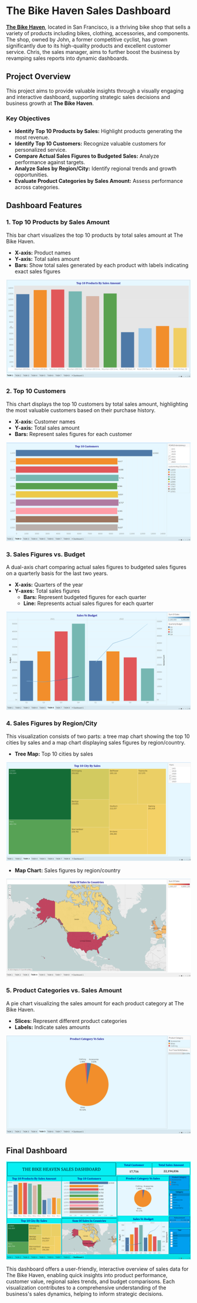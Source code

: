 # The Bike Haven Sales Dashboard
**[The Bike Haven](https://public.tableau.com/app/profile/adarsh.prasad2694/viz/The_Bike_Heaven_Sales/Dashboard1)**, located in San Francisco, is a thriving bike shop that sells a variety of products including bikes, clothing, accessories, and components. The shop, owned by John, a former competitive cyclist, has grown significantly due to its high-quality products and excellent customer service. Chris, the sales manager, aims to further boost the business by revamping sales reports into dynamic dashboards.

## Project Overview

This project aims to provide valuable insights through a visually engaging and interactive dashboard, supporting strategic sales decisions and business growth at **The Bike Haven**.

### Key Objectives

- **Identify Top 10 Products by Sales:** Highlight products generating the most revenue.
- **Identify Top 10 Customers:** Recognize valuable customers for personalized service.
- **Compare Actual Sales Figures to Budgeted Sales:** Analyze performance against targets.
- **Analyze Sales by Region/City:** Identify regional trends and growth opportunities.
- **Evaluate Product Categories by Sales Amount:** Assess performance across categories.

## Dashboard Features

### 1. Top 10 Products by Sales Amount

This bar chart visualizes the top 10 products by total sales amount at The Bike Haven.

- **X-axis:** Product names
- **Y-axis:** Total sales amount
- **Bars:** Show total sales generated by each product with labels indicating exact sales figures

![Top 10 Products by Sales](https://github.com/adarshp733/THE_BIKE_HEAVEN_SALES_DASHBOARD_TABLEAU/blob/main/Identify%20top%2010%20products%20by%20sales..png)

### 2. Top 10 Customers

This chart displays the top 10 customers by total sales amount, highlighting the most valuable customers based on their purchase history.

- **X-axis:** Customer names
- **Y-axis:** Total sales amount
- **Bars:** Represent sales figures for each customer

![Top 10 Customers](https://github.com/adarshp733/THE_BIKE_HEAVEN_SALES_DASHBOARD_TABLEAU/blob/main/Identify%20top%2010%20customers..png)

### 3. Sales Figures vs. Budget

A dual-axis chart comparing actual sales figures to budgeted sales figures on a quarterly basis for the last two years.

- **X-axis:** Quarters of the year
- **Y-axes:** Total sales figures
  - **Bars:** Represent budgeted figures for each quarter
  - **Line:** Represents actual sales figures for each quarter

![Sales Figures vs Budget](https://github.com/adarshp733/THE_BIKE_HEAVEN_SALES_DASHBOARD_TABLEAU/blob/main/Sales%20figures%20vs.%20budget.png)

### 4. Sales Figures by Region/City

This visualization consists of two parts: a tree map chart showing the top 10 cities by sales and a map chart displaying sales figures by region/country.

- **Tree Map:** Top 10 cities by sales

![Sales by Region](https://github.com/adarshp733/THE_BIKE_HEAVEN_SALES_DASHBOARD_TABLEAU/blob/main/Sales%20figures%20by%20region%20city.png)

- **Map Chart:** Sales figures by region/country

![Sales by Region](https://github.com/adarshp733/THE_BIKE_HEAVEN_SALES_DASHBOARD_TABLEAU/blob/main/Sales%20figures%20by%20regionCountry.png)

### 5. Product Categories vs. Sales Amount

A pie chart visualizing the sales amount for each product category at The Bike Haven.

- **Slices:** Represent different product categories
- **Labels:** Indicate sales amounts

![Product Categories vs Sales](https://github.com/adarshp733/THE_BIKE_HEAVEN_SALES_DASHBOARD_TABLEAU/blob/main/Product%20categories%20vs.%20sales%20amount.png)

## Final Dashboard

![Final Dashboard](https://github.com/adarshp733/THE_BIKE_HEAVEN_SALES_DASHBOARD_TABLEAU/blob/main/FINAL_Dashboard.png)

This dashboard offers a user-friendly, interactive overview of sales data for The Bike Haven, enabling quick insights into product performance, customer value, regional sales trends, and budget comparisons. Each visualization contributes to a comprehensive understanding of the business's sales dynamics, helping to inform strategic decisions.

